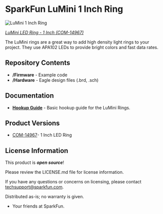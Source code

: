 SparkFun LuMini 1 Inch Ring
========================================

![LuMini 1 Inch Ring](https://cdn.sparkfun.com//assets/parts/1/3/2/6/3/14967-SparkFun_LuMini_LED_Ring_-_1_Inch__APA102-2020_-01.jpg)

[*LuMini LED Ring - 1 Inch (COM-14967)*](https://www.sparkfun.com/products/14967)

The LuMini rings are a great way to add high density light rings to your project. They use APA102 LEDs to provide bright colors and fast data rates.

Repository Contents
-------------------

* **/Firmware** - Example code 
* **/Hardware** - Eagle design files (.brd, .sch)

Documentation
--------------
* **[Hookup Guide](https://learn.sparkfun.com/tutorials/lumini-ring-hookup-guide)** - Basic hookup guide for the LuMini Rings.

Product Versions
----------------
* [COM-14967](https://www.sparkfun.com/products/14967)- 1 Inch LED Ring

License Information
-------------------

This product is _**open source**_! 

Please review the LICENSE.md file for license information. 

If you have any questions or concerns on licensing, please contact techsupport@sparkfun.com.

Distributed as-is; no warranty is given.

- Your friends at SparkFun.
